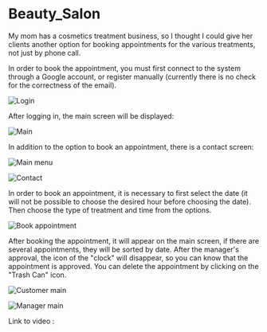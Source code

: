 # Beauty_Salon
My mom has a cosmetics treatment business, so I thought I could give her clients another option for booking appointments for the various treatments, not just by phone call.

In order to book the appointment, you must first connect to the system through a Google account, or register manually (currently there is no check for the correctness of the email).


![Login](https://user-images.githubusercontent.com/81565589/152758239-b83b3181-714d-4807-9399-77a7bb9ec07d.jpeg)

After logging in, the main screen will be displayed:

![Main](https://user-images.githubusercontent.com/81565589/152758819-1d35a385-9deb-4c8e-966a-ce6ecccbdf52.jpeg)

In addition to the option to book an appointment, there is a contact screen:

![Main menu](https://user-images.githubusercontent.com/81565589/152759082-aa2eec8e-62ac-446c-ae6d-d6d7565c223a.jpeg)

![Contact](https://user-images.githubusercontent.com/81565589/152759136-6b3d4c10-ba39-4ade-92d3-2f707bfa2b40.jpeg)

In order to book an appointment, it is necessary to first select the date (it will not be possible to choose the desired hour before choosing the date). Then choose the type of treatment and time from the options.

![Book appointment](https://user-images.githubusercontent.com/81565589/152759761-7f35a1c1-a27b-4ee8-bb62-1b4cf46a9b42.jpeg)

After booking the appointment, it will appear on the main screen, if there are several appointments, they will be sorted by date. After the manager's approval, the icon of the "clock" will disappear, so you can know that the appointment is approved. You can delete the appointment by clicking on the "Trash Can" icon.

![Customer main](https://user-images.githubusercontent.com/81565589/152760430-9398354a-c58e-4fa3-a45a-b01c14cffa3b.jpeg)

![Manager main](https://user-images.githubusercontent.com/81565589/152760529-8039a18c-3132-4fe8-8b53-a8b0589446b0.jpeg)


Link to video :



